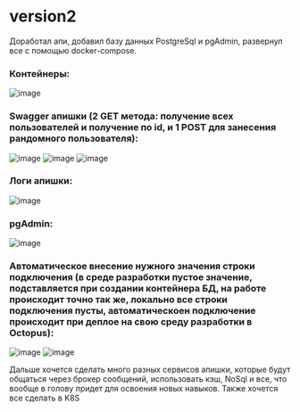 # version2

Доработал апи, добавил базу данных PostgreSql и pgAdmin, развернул все с помощью docker-compose.

### Контейнеры:
![image](https://github.com/Alexcrazy42/microservice-learn/assets/95287440/9e9beef2-a0ef-45fd-8df3-e39a00a313f8)

### Swagger апишки (2 GET метода: получение всех пользователей и получение по id, и 1 POST для занесения рандомного пользователя):
![image](https://github.com/Alexcrazy42/microservice-learn/assets/95287440/9d704cbf-2c0d-42b9-a65b-d434dc7583d0)
![image](https://github.com/Alexcrazy42/microservice-learn/assets/95287440/07fd75ad-bdf7-4ac5-b595-9cc2e9b7ce06)
![image](https://github.com/Alexcrazy42/microservice-learn/assets/95287440/8fd5846d-9e1f-458f-aaa3-c9361d7d051a)

### Логи апишки: 
![image](https://github.com/Alexcrazy42/microservice-learn/assets/95287440/573ba461-ac73-431f-90ff-c757bb1e0a9b)

### pgAdmin:
![image](https://github.com/Alexcrazy42/microservice-learn/assets/95287440/431c1178-98b7-4210-b4d0-613f4c59f994)

### Автоматическое внесение нужного значения строки подключения (в среде разработки пустое значение, подставляется при создании контейнера БД, на работе происходит точно так же, локально все строки подключения пусты, автоматическоен подключение происходит при деплое на свою среду разработки в Octopus):
![image](https://github.com/Alexcrazy42/microservice-learn/assets/95287440/bf180301-41c3-4344-ad39-1eb470d0db54)
![image](https://github.com/Alexcrazy42/microservice-learn/assets/95287440/3ece36d2-278b-4a63-993b-05533463b00f)


Дальше хочется сделать много разных сервисов апишки, которые будут общаться через брокер сообщений, использовать кэш, NoSql и все, что вообще в голову придет для освоения новых навыков. Также хочется все сделать в K8S
